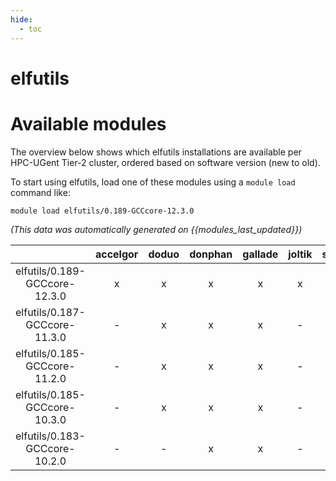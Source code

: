 ```yaml
---
hide:
  - toc
---
```


elfutils
========

# Available modules


The overview below shows which elfutils installations are available per HPC-UGent Tier-2 cluster, ordered based on software version (new to old).

To start using elfutils, load one of these modules using a `module load` command like:

```shell
module load elfutils/0.189-GCCcore-12.3.0
```

*(This data was automatically generated on {{modules_last_updated}})*  

| |accelgor|doduo|donphan|gallade|joltik|shinx|
| :---: | :---: | :---: | :---: | :---: | :---: | :---: |
|elfutils/0.189-GCCcore-12.3.0|x|x|x|x|x|x|
|elfutils/0.187-GCCcore-11.3.0|-|x|x|x|-|x|
|elfutils/0.185-GCCcore-11.2.0|-|x|x|x|-|-|
|elfutils/0.185-GCCcore-10.3.0|-|x|x|x|-|-|
|elfutils/0.183-GCCcore-10.2.0|-|-|x|x|-|-|
